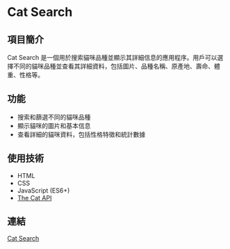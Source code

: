 # Cat Search

## 項目簡介
Cat Search 是一個用於搜索貓咪品種並顯示其詳細信息的應用程序。用戶可以選擇不同的貓咪品種並查看其詳細資料，包括圖片、品種名稱、原產地、壽命、體重、性格等。

## 功能
- 搜索和篩選不同的貓咪品種
- 顯示貓咪的圖片和基本信息
- 查看詳細的貓咪資料，包括性格特徵和統計數據

## 使用技術
- HTML
- CSS
- JavaScript (ES6+)
- [The Cat API](https://thecatapi.com/)

## 連結
[Cat Search](https://guojie526.github.io/Cat-Search/)
